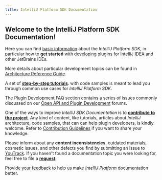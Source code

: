 ```yaml
---
title: IntelliJ Platform SDK Documentation
---
```



## Welcome to the IntelliJ Platform SDK Documentation!

Here you can find [basic information](basics.html) about the *IntelliJ Platform SDK*, in particular how to
**[get started](basics/getting_started.html)** with developing plugins for IntelliJ IDEA and other JetBrains IDEs.

More details about particular development topics can be found in 
[Architecture Reference Guide](reference_guide.html). 

A set of
**[step-by-step tutorials](tutorials.html)**. 
with code samples is meant to lead you through common use cases for *IntelliJ Platform SDK*.


The [Plugin Development FAQ](faq.html)
section contains a series of issues commonly discussed on our
[Open API and Plugin Development](https://devnet.jetbrains.com/community/idea/open_api_and_plugin_development) forums.

One of the ways to improve *IntelliJ SDK Documentation* is to 
**[contribute to the project](contribution_guidelines.html)**. 
Any kind of content, like tutorials, articles about *IntelliJ* architecture, code samples, that can can help plugin developers, is kindly welcome.
Refer to
[Contribution Guidelines](contribution_guidelines.html)
if you want to share your knowledge.


Please inform about any **content inconsistencies**, outdated materials, cosmetic issues, and other defects you find by submitting an issue to
[YouTrack](https://youtrack.jetbrains.com/issues/IJSDK). 
If you haven't found a documentation topic you were looking for, feel free to file a
**[request](https://youtrack.jetbrains.com/newIssue?project=IJSDK&clearDraft=true&c=)**.

[Provide your feedback](http://www.surveygizmo.com/s3/2149448/IntelliJ-SDK-Docs)
to help us make *IntelliJ Platform* documentation better.







